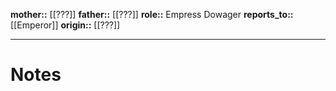 **mother::** [[???]]
**father::** [[???]]
**role::** Empress Dowager
**reports_to::** [[Emperor]]
**origin::** [[???]]

---
# Notes

